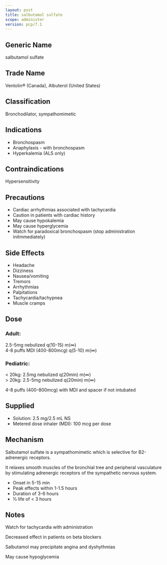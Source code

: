 ```yaml
---
layout: post
title: salbutamol sulfate
scope: administer
version: pcp/7.1
---
```


## Generic Name

salbutamol sulfate

## Trade Name

Ventolin® (Canada), Albuterol (United States)

## Classification

Bronchodilator, sympathomimetic

## Indications

- Bronchospasm
- Anaphylaxis - with bronchospasm
- Hyperkalemia (ALS only)

## Contraindications

Hypersensitivity

## Precautions

- Cardiac arrhythmias associated with tachycardia
- Caution in patients with cardiac history
- May cause hypokalemia
- May cause hyperglycemia
- Watch for paradoxical bronchospasm (stop administration initmmediately)

## Side Effects

- Headache
- Dizziness
- Nausea/vomiting
- Tremors
- Arrhythmias
- Palpitations
- Tachycardia/tachypnea
- Muscle cramps

## Dose

### Adult:  
2.5-5mg nebulized q(10-15) m(∞)  
4-8 puffs MDI (400-800mcg) q(5-10) m(∞)

### Pediatric:  
&lt; 20kg: 2.5mg nebulized q(20min) m(∞)  
&gt; 20kg: 2.5-5mg nebulized q(20min) m(∞)

 4-8 puffs (400-800mcg) with MDI and spacer if not intubated

## Supplied

- Solution: 2.5 mg/2.5 mL NS
- Metered dose inhaler (MDI): 100 mcg per dose

## Mechanism

Salbutamol sulfate is a sympathomimetic which is selective for B2-adrenergic receptors.

It relaxes smooth muscles of the bronchial tree and peripheral vasculature by stimulating adrenergic receptors of the sympathetic nervous system.

- Onset in 5-15 min
- Peak effects within 1-1.5 hours
- Duration of 3-6 hours
- ½ life of < 3 hours

## Notes

Watch for tachycardia with administration

Decreased effect in patients on beta blockers

Salbutamol may precipitate angina and dyshythmias

May cause hypoglycemia
